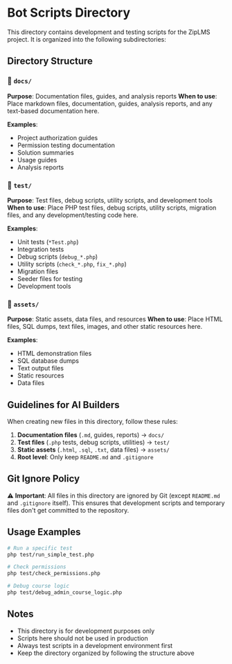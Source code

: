 # Bot Scripts Directory

This directory contains development and testing scripts for the ZipLMS project. It is organized into the following subdirectories:

## Directory Structure

### 📁 `docs/`
**Purpose**: Documentation files, guides, and analysis reports
**When to use**: Place markdown files, documentation, guides, analysis reports, and any text-based documentation here.

**Examples**:
- Project authorization guides
- Permission testing documentation
- Solution summaries
- Usage guides
- Analysis reports

### 📁 `test/`
**Purpose**: Test files, debug scripts, utility scripts, and development tools
**When to use**: Place PHP test files, debug scripts, utility scripts, migration files, and any development/testing code here.

**Examples**:
- Unit tests (`*Test.php`)
- Integration tests
- Debug scripts (`debug_*.php`)
- Utility scripts (`check_*.php`, `fix_*.php`)
- Migration files
- Seeder files for testing
- Development tools

### 📁 `assets/`
**Purpose**: Static assets, data files, and resources
**When to use**: Place HTML files, SQL dumps, text files, images, and other static resources here.

**Examples**:
- HTML demonstration files
- SQL database dumps
- Text output files
- Static resources
- Data files

## Guidelines for AI Builders

When creating new files in this directory, follow these rules:

1. **Documentation files** (`.md`, guides, reports) → `docs/`
2. **Test files** (`.php` tests, debug scripts, utilities) → `test/`
3. **Static assets** (`.html`, `.sql`, `.txt`, data files) → `assets/`
4. **Root level**: Only keep `README.md` and `.gitignore`

## Git Ignore Policy

⚠️ **Important**: All files in this directory are ignored by Git (except `README.md` and `.gitignore` itself). This ensures that development scripts and temporary files don't get committed to the repository.

## Usage Examples

```bash
# Run a specific test
php test/run_simple_test.php

# Check permissions
php test/check_permissions.php

# Debug course logic
php test/debug_admin_course_logic.php
```

## Notes

- This directory is for development purposes only
- Scripts here should not be used in production
- Always test scripts in a development environment first
- Keep the directory organized by following the structure above